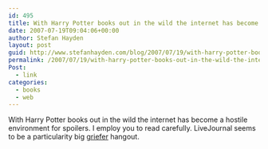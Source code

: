 ```yaml
---
id: 495
title: With Harry Potter books out in the wild the internet has become a hostile environment for spoilers
date: 2007-07-19T09:04:06+00:00
author: Stefan Hayden
layout: post
guid: http://www.stefanhayden.com/blog/2007/07/19/with-harry-potter-books-out-in-the-wild-the-internet-has-become-a-hostile-environment-for-spoilers/
permalink: /2007/07/19/with-harry-potter-books-out-in-the-wild-the-internet-has-become-a-hostile-environment-for-spoilers/
Post:
  - link
categories:
  - books
  - web
---
```

With Harry Potter books out in the wild the internet has become a hostile environment for spoilers. I employ you to read carefully. LiveJournal seems to be a particularity big <a href="http://en.wikipedia.org/wiki/Griefer">griefer</a> hangout.